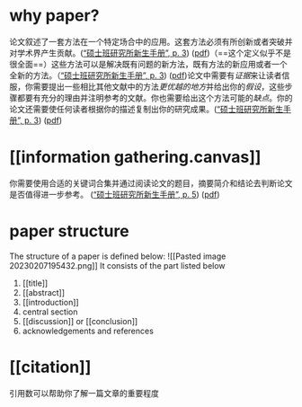 # why paper? 
论文叙述了一套方法在一个特定场合中的应用。这套方法必须有所创新或者突破并对学术界产生贡献。([“硕士班研究所新生手册”, p. 3](zotero://select/library/items/LQMFGC39)) ([pdf](zotero://open-pdf/library/items/QTCEE5KU?page=3&annotation=28RMR2PY))（==这个定义似乎不是很全面==）这些方法可以是解决既有问题的新方法，既有方法的新应用或者一个全新的方法。（[“硕士班研究所新生手册”, p. 3](zotero://select/library/items/LQMFGC39)) ([pdf](zotero://open-pdf/library/items/QTCEE5KU?page=3&annotation=MPAJBRDB))论文中需要有*证据*来让读者信服，你需要提出一些相比其他文献中的方法*更优越的地方*并给出你的*假设*，这些步骤都要有充分的理由并注明参考的文献。你也需要给出这个方法可能的*缺点*。你的论文还需要使任何读者根据你的描述复制出你的研究成果。([“硕士班研究所新生手册”, p. 3](zotero://select/library/items/LQMFGC39)) ([pdf](zotero://open-pdf/library/items/QTCEE5KU?page=3&annotation=MI4N6LF3))

# [[information gathering.canvas]]
你需要使用合适的关键词合集并通过阅读论文的题目，摘要简介和结论去判断论文是否值得进一步参考。
([“硕士班研究所新生手册”, p. 5](zotero://select/library/items/LQMFGC39)) ([pdf](zotero://open-pdf/library/items/QTCEE5KU?page=5&annotation=QHY3UYIM))

# paper structure 
The structure of a paper is defined below: 
![[Pasted image 20230207195432.png]]
It consists of the part listed below 
1. [[title]]
2. [[abstract]] 
3. [[introduction]] 
4. central section 
5. [[discussion]] or [[conclusion]] 
6. acknowledgements and references 

# [[citation]]
引用数可以帮助你了解一篇文章的重要程度